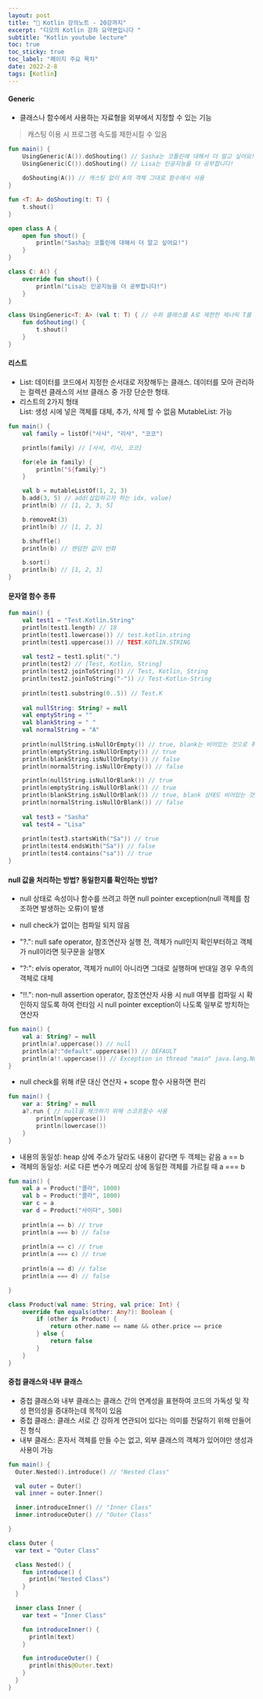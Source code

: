 ```yaml
---
layout: post
title: "📅 Kotlin 강의노트 - 20강까지"
excerpt: "디모의 Kotlin 강좌 요약본입니다 "
subtitle: "Kotlin youtube lecture"
toc: true
toc_sticky: true
toc_label: "페이지 주요 목차"
date: 2022-2-8
tags: [Kotlin]
---
```


#### Generic

- 클래스나 함수에서 사용하는 자료형을 외부에서 지정할 수 있는 기능
> 캐스팅 이용 시 프로그램 속도를 제한시킬 수 있음

```kotlin
fun main() {
    UsingGeneric(A()).doShouting() // Sasha는 코틀린에 대해서 더 알고 싶어요!
    UsingGeneric(C()).doShouting() // Lisa는 인공지능을 더 공부합니다!
    
    doShouting(A()) // 캐스팅 없이 A의 객체 그대로 함수에서 사용
}

fun <T: A> doShouting(t: T) {
    t.shout()
}

open class A {
    open fun shout() {
        println("Sasha는 코틀린에 대해서 더 알고 싶어요!") 
    }
}

class C: A() {
    override fun shout() {
        println("Lisa는 인공지능을 더 공부합니다!") 
    }
}

class UsingGeneric<T: A> (val t: T) { // 수퍼 클래스를 A로 제한한 제너릭 T를 선언
    fun doShouting() {
        t.shout()
    }
}
```

#### 리스트

- List: 데이터를 코드에서 지정한 순서대로 저장해두는 클래스. 데이터를 모아 관리하는 컬렉션 클래스의 서브 클래스 중 가장 단순한 형태.
- 리스트의 2가지 형태  
  List<out T>: 생성 시에 넣은 객체를 대체, 추가, 삭제 할 수 없음
  MutableList<T>: 가능

```kotlin
fun main() {
	val family = listOf("사샤", "리사", "코코")

	println(family) // [사샤, 리사, 코코]

	for(ele in family) {
		println("${family}")
	}

	val b = mutableListOf(1, 2, 3)
	b.add(3, 5) // add(삽입하고자 하는 idx, value)
	println(b) // [1, 2, 3, 5]

	b.removeAt(3)
	println(b) // [1, 2, 3]

	b.shuffle()
	println(b) // 랜덤한 값이 반화

	b.sort()
	println(b) // [1, 2, 3]
}
```

#### 문자열 함수 종류

```kotlin
fun main() {
    val test1 = "Test.Kotlin.String"
    println(test1.length) // 18
    println(test1.lowercase()) // test.kotlin.string
    println(test1.uppercase()) // TEST.KOTLIN.STRING
    
    val test2 = test1.split(".")
    println(test2) // [Test, Kotlin, String]
    println(test2.joinToString()) // Test, Kotlin, String
    println(test2.joinToString("-")) // Test-Kotlin-String
    
    println(test1.substring(0..5)) // Test.K
    
    val nullString: String? = null
    val emptyString = ""
    val blankString = " "
    val normalString = "A"
    
    println(nullString.isNullOrEmpty()) // true, blank는 비어있는 것으로 취급X
    println(emptyString.isNullOrEmpty()) // true
    println(blankString.isNullOrEmpty()) // false
    println(normalString.isNullOrEmpty()) // false

    println(nullString.isNullOrBlank()) // true
    println(emptyString.isNullOrBlank()) // true
    println(blankString.isNullOrBlank()) // true, blank 상태도 비어있는 것으로 취급
    println(normalString.isNullOrBlank()) // false
  
    val test3 = "Sasha"
    val test4 = "Lisa"
    
    println(test3.startsWith("Sa")) // true
    println(test4.endsWith("Sa")) // false
    println(test4.contains("sa")) // true
}
```

#### null 값을 처리하는 방법? 동일한지를 확인하는 방법?

- null 상태로 속성이나 함수를 쓰려고 하면 null pointer exception(null 객체를 참조하면 발생하는 오류)이 발생
- null check가 없이는 컴파일 되지 않음

- "?.": null safe operator, 참조연산자 실행 전, 객체가 null인지 확인부터하고 객체가 null이라면 뒷구문을 실행X
- "?:": elvis operator, 객체가 null이 아니라면 그대로 실행하며 반대일 경우 우측의 객체로 대체
- "!!.": non-null assertion operator, 참조연산자 사용 시 null 여부를 컴파일 시 확인하지 않도록 하여 런타임 시 null pointer
  exception이 나도록 일부로 방치하는 연산자

```kotlin
fun main() {
    val a: String? = null
    println(a?.uppercase()) // null
    println(a?:"default".uppercase()) // DEFAULT
    println(a!!.uppercase()) // Exception in thread "main" java.lang.NullPointerException
}
```

- null check를 위해 if문 대신 연산자 + scope 함수 사용하면 편리

```kotlin
fun main() {
    var a: String? = null
    a?.run { // null을 체크하기 위해 스코프함수 사용
        println(uppercase())
        println(lowercase())
    }
}
```
- 내용의 동일성: heap 상에 주소가 달라도 내용이 같다면 두 객체는 같음 a == b
- 객체의 동일성: 서로 다른 변수가 메모리 상에 동일한 객체를 가르킬 때 a === b

```kotlin
fun main() {
    val a = Product("콜라", 1000)
    val b = Product("콜라", 1000)
    var c = a
	var d = Product("사이다", 500)    
    
    println(a == b) // true
    println(a === b) // false 
    
    println(a == c) // true
    println(a === c) // true
    
    println(a == d) // false
    println(a === d) // false

}

class Product(val name: String, val price: Int) {
    override fun equals(other: Any?): Boolean {
        if (other is Product) {
    		return other.name == name && other.price == price 
        } else {
            return false
        }	
    }
}
```

#### 중첩 클래스와 내부 클래스

- 중첩 클래스와 내부 클래스는 클래스 간의 연계성을 표현하여 코드의 가독성 및 작성 편의성을 증대하는데 목적이 있음
- 중첩 클래스: 클래스 서로 간 강하게 연관되어 있다는 의미를 전달하기 위해 만들어진 형식
- 내부 클래스: 혼자서 객체를 만들 수는 없고, 외부 클래스의 객체가 있어야만 생성과 사용이 가능

```kotlin
fun main() {
  Outer.Nested().introduce() // "Nested Class"

  val outer = Outer()
  val inner = outer.Inner()

  inner.introduceInner() // "Inner Class"
  inner.introduceOuter() // "Outer Class"

}

class Outer {
  var text = "Outer Class"

  class Nested() {
    fun introduce() {
      println("Nested Class")
    }
  }

  inner class Inner {
    var text = "Inner Class"

    fun introduceInner() {
      println(text)
    }

    fun introduceOuter() {
      println(this@Outer.text)
    }
  }
}
```